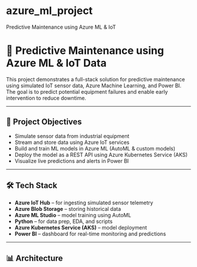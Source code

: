 # azure_ml_project
Predictive Maintenance using Azure ML &amp; IoT

# 🔧 Predictive Maintenance using Azure ML & IoT Data

This project demonstrates a full-stack solution for predictive maintenance using simulated IoT sensor data, Azure Machine Learning, and Power BI. The goal is to predict potential equipment failures and enable early intervention to reduce downtime.

---

## 🚀 Project Objectives

- Simulate sensor data from industrial equipment
- Stream and store data using Azure IoT services
- Build and train ML models in Azure ML (AutoML & custom models)
- Deploy the model as a REST API using Azure Kubernetes Service (AKS)
- Visualize live predictions and alerts in Power BI

---

## 🛠️ Tech Stack

- **Azure IoT Hub** – for ingesting simulated sensor telemetry  
- **Azure Blob Storage** – storing historical data  
- **Azure ML Studio** – model training using AutoML  
- **Python** – for data prep, EDA, and scripts  
- **Azure Kubernetes Service (AKS)** – model deployment  
- **Power BI** – dashboard for real-time monitoring and predictions

---

## 📊 Architecture
